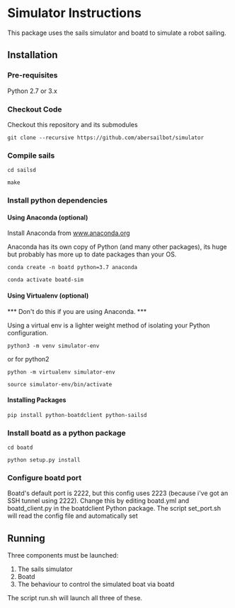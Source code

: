 # Simulator Instructions

This package uses the sails simulator and boatd to simulate a robot sailing. 

## Installation

### Pre-requisites

Python 2.7 or 3.x



### Checkout Code

Checkout this repository and its submodules

`git clone --recursive https://github.com/abersailbot/simulator`

### Compile sails

`cd sailsd`

`make`

### Install python dependencies

#### Using Anaconda (optional)

Install Anaconda from www.anaconda.org

Anaconda has its own copy of Python (and many other packages), its huge but probably has more up to date packages than your OS.

`conda create -n boatd python=3.7 anaconda`

`conda activate boatd-sim`

#### Using Virtualenv (optional)

*** Don't do this if you are using Anaconda. ***

Using a virtual env is a lighter weight method of isolating your Python configuration.

`python3 -m venv simulator-env`

or for python2

`python -m virtualenv simulator-env`

`source simulator-env/bin/activate`

#### Installing Packages

```pip install python-boatdclient python-sailsd```

### Install boatd as a python package

`cd boatd`

`python setup.py install`

### Configure boatd port

Boatd's default port is 2222, but this config uses 2223 (because i've got an SSH tunnel using 2222).
Change this by editing boatd.yml and boatd_client.py in the boatdclient Python package.
The script set_port.sh will read the config file and automatically set 

## Running

Three components must be launched:

1. The sails simulator
2. Boatd 
3. The behaviour to control the simulated boat via boatd

The script run.sh will launch all three of these.

